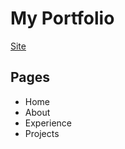 # My Portfolio

[Site](https://giykim.github.io/portfolio)

## Pages

- Home
- About
- Experience
- Projects
